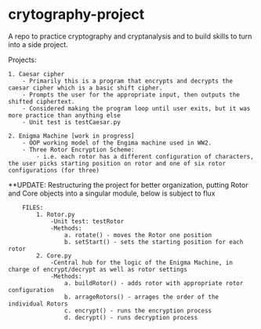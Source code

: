 # crytography-project

A repo to practice cryptography and cryptanalysis and to build skills to turn into a side project.

Projects:

    1. Caesar cipher
        - Primarily this is a program that encrypts and decrypts the caesar cipher which is a basic shift cipher.
        - Prompts the user for the appropriate input, then outputs the shifted ciphertext. 
        - Considered making the program loop until user exits, but it was more practice than anything else
        - Unit test is testCaesar.py
        
    2. Enigma Machine [work in progress]
        - OOP working model of the Engima machine used in WW2.
        - Three Rotor Encryption Scheme:
            - i.e. each rotor has a different configuration of characters, the user picks starting position on rotor and one of six rotor configurations (for three)
  
**UPDATE: Restructuring the project for better organization, putting Rotor and Core objects into a singular module, below is subject to flux

        FILES:
            1. Rotor.py
                -Unit test: testRotor
                -Methods:
                    a. rotate() - moves the Rotor one position
                    b. setStart() - sets the starting position for each rotor
            2. Core.py
                -Central hub for the logic of the Enigma Machine, in charge of encrypt/decrypt as well as rotor settings
                -Methods:
                    a. buildRotor() - adds rotor with appropriate rotor configuration
                    b. arrageRotors() - arrages the order of the individual Rotors
                    c. encrypt() - runs the encryption process
                    d. decrypt() - runs decryption process

        
        
